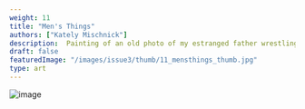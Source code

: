```yaml
---
weight: 11
title: "Men's Things"
authors: ["Kately Mischnick"]
description:  Painting of an old photo of my estranged father wrestling for UWyo in the mid 90s. Acrylic on canvas, 10x8 in
draft: false
featuredImage: "/images/issue3/thumb/11_mensthings_thumb.jpg"
type: art
---
```


![image](/images/issue3/11_mensthings.jpg#issues)